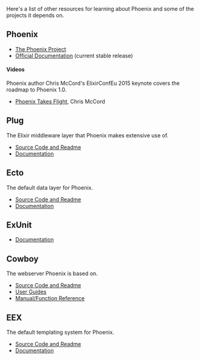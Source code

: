 Here's a list of other resources for learning about Phoenix and some of the projects it depends on.

## Phoenix
- [The Phoenix Project](https://github.com/phoenixframework/phoenix)
- [Official Documentation]((http://hexdocs.pm/phoenix/)) (current stable release)

#### Videos
Phoenix author Chris McCord's ElixirConfEu 2015 keynote covers the roadmap to Phoenix 1.0.
- [Phoenix Takes Flight](http://www.chrismccord.com/blog/2015/05/09/elixirconfeu-keynote-phoenix-takes-flight/), Chris McCord

## Plug
The Elixir middleware layer that Phoenix makes extensive use of.
- [Source Code and Readme](https://github.com/elixir-lang/plug)
- [Documentation](http://hexdocs.pm/plug)

## Ecto
The default data layer for Phoenix.
- [Source Code and Readme](https://github.com/elixir-lang/ecto)
- [Documentation](http://hexdocs.pm/ecto/)

## ExUnit
- [Documentation](http://elixir-lang.org/docs/stable/ex_unit/)

## Cowboy
The webserver Phoenix is based on.
- [Source Code and Readme](https://github.com/ninenines/cowboy)
- [User Guides](http://ninenines.eu/docs/en/cowboy/1.0/guide/)
- [Manual/Function Reference](http://ninenines.eu/docs/en/cowboy/1.0/manual/)

## EEX
The default templating system for Phoenix.
- [Source Code and Readme](https://github.com/elixir-lang/elixir)
- [Documentation](http://elixir-lang.org/docs/stable/eex)
